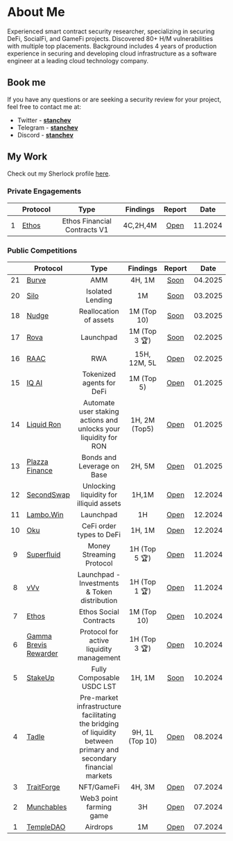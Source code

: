 # About Me

Experienced smart contract security researcher, specializing in securing DeFi, SocialFi, and GameFi projects. Discovered 80+ H/M vulnerabilities with multiple top placements. Background includes 4 years of production experience in securing and developing cloud infrastructure as a software engineer at a leading cloud technology company.

## Book me

If you have any questions or are seeking a security review for your project, feel free to contact me at:

- Twitter - [**stanchev**](https://twitter.com/stanchev_33)
- Telegram - [**stanchev**](https://t.me/stanchev_33) 
- Discord - [**stanchev**](https://discordapp.com/users/263007614798004225)

## My Work

Check out my Sherlock profile [here](https://audits.sherlock.xyz/watson/stanchev).

### Private Engagements

|    | **Protocol** | Type | Findings | Report | Date |
|:--:|-----------------|:----------------:|:------------------:|:------------------:|:------------------------:|
| 1     | [Ethos](https://x.com/ethos_network) | Ethos Financial Contracts V1| 4C,2H,4M |     [Open](https://github.com/056Security/audits/blob/main/private/Ethos-security-review.pdf)       | 11.2024    |

### Public Competitions

|    | **Protocol** | Type | Findings | Report | Date |
|:--:|-----------------|:----------------:|:------------------:|:------------------:|:------------------------:|
| 21    | [Burve]()      |   AMM      | 4H, 1M | [Soon]()           | 04.2025    |
| 20    | [Silo]()      |  Isolated Lending      | 1M | [Soon]()           | 03.2025    |
| 18    | [Nudge]()      |   Reallocation of assets      | 1M (Top 10) | [Soon]()           | 03.2025    |
| 17    | [Rova]()      |   Launchpad      | 1M (Top 3 🏆) | [Soon]()           | 02.2025    |
| 16    | [RAAC](https://raac.io/)      |   RWA      | 15H, 12M, 5L | [Open](https://codehawks.cyfrin.io/c/2025-02-raac/results?lt=contest&page=2&sc=reward&sj=reward&t=report)           | 02.2025    |
| 15    | [IQ AI]()      |   Tokenized agents for DeFi      | 1M (Top 5) | [Open](https://code4rena.com/reports/2025-01-iq-ai)           | 01.2025    |
| 14    | [Liquid Ron]()      |   Automate user staking actions and unlocks your liquidity for RON     | 1H, 2M (Top5) | [Open](https://code4rena.com/reports/2025-01-liquid-ron)           | 01.2025    |
| 13    | [Plazza Finance](https://audits.sherlock.xyz/contests/682)      |   Bonds and Leverage on Base     | 2H, 5M | [Open](https://audits.sherlock.xyz/contests/682/report)           | 01.2025    |
| 12    | [SecondSwap]()      |   Unlocking liquidity for illiquid assets     | 1H,1M | [Open](https://code4rena.com/reports/2024-12-secondswap)           | 12.2024    |
| 11    | [Lambo.Win]()      |   Launchpad     | 1H | [Open](https://code4rena.com/reports/2024-12-lambowin)           | 12.2024    |
| 10    | [Oku](https://audits.sherlock.xyz/contests/641)      |   CeFi order types to DeFi     | 1H, 1M | [Open](https://audits.sherlock.xyz/contests/641/report)           | 12.2024    |
| 9    | [Superfluid](https://audits.sherlock.xyz/contests/648?filter=questions)      |    Money Streaming Protocol     | 1H (Top 5 🏆) | [Open](https://audits.sherlock.xyz/contests/648/report)           | 11.2024    |
| 8    | [vVv](https://audits.sherlock.xyz/contests/647)      |     Launchpad - Investments & Token distribution    | 1H (Top 1 🏆) | [Open](https://audits.sherlock.xyz/contests/647/report)           | 11.2024    |
| 7    | [Ethos](https://x.com/ethos_network)    |     Ethos Social Contracts| 1M (Top 10) |     [Open](https://audits.sherlock.xyz/contests/584/report)       | 10.2024    |
| 6    | [Gamma Brevis Rewarder](https://audits.sherlock.xyz/contests/496)      |     Protocol for active liquidity management     | 1H (Top 3 🏆) | [Open](https://audits.sherlock.xyz/contests/496/report)           | 10.2024    |
| 5    | [StakeUp]()      |    Fully Composable USDC LST     | 1H, 1M| [Soon]()           | 10.2024    |
| 4     | [Tadle](https://codehawks.cyfrin.io/c/2024-08-tadle) |    Pre-market infrastructure facilitating the bridging of liquidity between primary and secondary financial markets      | 9H, 1L (Top 10) | [Open](https://codehawks.cyfrin.io/c/2024-08-tadle/results?lt=contest&sc=reward&sj=reward&page=1&t=report)           | 08.2024 |
| 3     | [TraitForge](https://code4rena.com/audits/2024-07-traitforge) |  NFT/GameFi    | 4H, 3M       | [Open](https://code4rena.com/reports/2024-07-traitforge) | 07.2024 |
| 2     | [Munchables](https://code4rena.com/audits/2024-07-munchables) |   Web3 point farming game    | 3H           | [Open](https://code4rena.com/reports/2024-07-munchables) | 07.2024 |
| 1     | [TempleDAO](https://codehawks.cyfrin.io/c/2024-07-templegold) |   Airdrops       | 1M           | [Open](https://codehawks.cyfrin.io/c/2024-07-templegold/results?lt=contest&sc=reward&sj=reward&page=1&t=report)     | 07.2024 |
